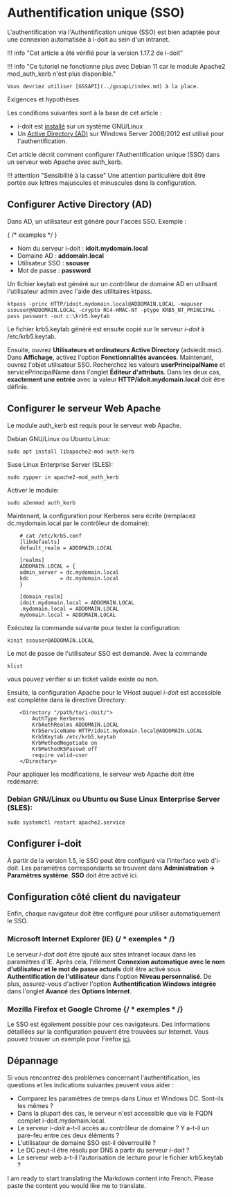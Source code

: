 # Authentification unique (SSO)

L'authentification via l'Authentification unique (SSO) est bien adaptée pour une connexion automatisée à i-doit au sein d'un intranet.

!!! info "Cet article a été vérifié pour la version 1.17.2 de i-doit"

!!! info "Ce tutoriel ne fonctionne plus avec Debian 11 car le module Apache2 mod_auth_kerb n'est plus disponible."

    Vous devriez utiliser [GSSAPI](../gssapi/index.md) à la place.

Exigences et hypothèses

Les conditions suivantes sont à la base de cet article :

*   i-doit est [installé](../../../installation/manual-installation/setup.md) sur un système GNU/Linux
*   Un [Active Directory (AD)](../../ldap-directory/index.md) sur Windows Server 2008/2012 est utilisé pour l'authentification.

Cet article décrit comment configurer l'Authentification unique (SSO) dans un serveur web Apache avec auth_kerb.

!!! attention "Sensibilité à la casse"
    Une attention particulière doit être portée aux lettres majuscules et minuscules dans la configuration.

Configurer Active Directory (AD)
-------------------------------

Dans AD, un utilisateur est généré pour l'accès SSO. Exemple : 

{ /* examples */ }

*   Nom du serveur i-doit : **idoit.mydomain.local**
*   Domaine AD : **addomain.local**
*   Utilisateur SSO : **ssouser**
*   Mot de passe : **password**

Un fichier keytab est généré sur un contrôleur de domaine AD en utilisant l'utilisateur admin avec l'aide des utilitaires ktpass.

```shell
ktpass -princ HTTP/idoit.mydomain.local@ADDOMAIN.LOCAL -mapuser ssouser@ADDOMAIN.LOCAL -crypto RC4-HMAC-NT -ptype KRB5_NT_PRINCIPAL -pass passwort -out c:\krb5.keytab
```

Le fichier krb5.keytab généré est ensuite copié sur le serveur _i-doit_ à /etc/krb5.keytab.

Ensuite, ouvrez **Utilisateurs et ordinateurs Active Directory** (adsiedit.msc). Dans **Affichage**, activez l'option **Fonctionnalités avancées**. Maintenant, ouvrez l'objet utilisateur SSO. Recherchez les valeurs **userPrincipalName** et servicePrincipalName dans l'onglet **Éditeur d'attributs**. Dans les deux cas, **exactement une entrée** avec la valeur **HTTP/idoit.mydomain.local** doit être définie.

Configurer le serveur Web Apache
-------------------------------

Le module auth_kerb est requis pour le serveur web Apache.

Debian GNU/Linux ou Ubuntu Linux:

```shell
sudo apt install libapache2-mod-auth-kerb
```

Suse Linux Enterprise Server (SLES):

```shell
sudo zypper in apache2-mod_auth_kerb
```

Activer le module:

```shell
sudo a2enmod auth_kerb
```

Maintenant, la configuration pour Kerberos sera écrite (remplacez dc.mydomain.local par le contrôleur de domaine):

```shell
    # cat /etc/krb5.conf
    [libdefaults]
    default_realm = ADDOMAIN.LOCAL

    [realms]
    ADDOMAIN.LOCAL = {
    admin_server = dc.mydomain.local
    kdc          = dc.mydomain.local
    }

    [domain_realm]
    idoit.mydomain.local = ADDOMAIN.LOCAL
    .mydomain.local = ADDOMAIN.LOCAL
    mydomain.local = ADDOMAIN.LOCAL
```

Exécutez la commande suivante pour tester la configuration:

```shell
kinit ssouser@ADDOMAIN.LOCAL
```

Le mot de passe de l'utilisateur SSO est demandé. Avec la commande

```shell
klist
```
vous pouvez vérifier si un ticket valide existe ou non.

Ensuite, la configuration Apache pour le VHost auquel _i-doit_ est accessible est complétée dans la directive Directory:

```shell
    <Directory "/path/to/i-doit/">
        AuthType Kerberos
        KrbAuthRealms ADDOMAIN.LOCAL
        KrbServiceName HTTP/idoit.mydomain.local@ADDOMAIN.LOCAL
        Krb5Keytab /etc/krb5.keytab
        KrbMethodNegotiate on
        KrbMethodK5Passwd off
        require valid-user
    </Directory>
```

Pour appliquer les modifications, le serveur web Apache doit être redémarré:

### Debian GNU/Linux ou Ubuntu ou Suse Linux Enterprise Server (SLES):

```shell
sudo systemctl restart apache2.service
```

Configurer i-doit
----------------

À partir de la version 1.5, le SSO peut être configuré via l'interface web d'i-doit. Les paramètres correspondants se trouvent dans **Administration → Paramètres système**. **SSO** doit être activé ici.

Configuration côté client du navigateur
-------------------------------------------

Enfin, chaque navigateur doit être configuré pour utiliser automatiquement le SSO.

### Microsoft Internet Explorer (IE) {/ * exemples * /}

Le serveur _i-doit_ doit être ajouté aux sites intranet locaux dans les paramètres d'IE. Après cela, l'élément **Connexion automatique avec le nom d'utilisateur et le mot de passe actuels** doit être activé sous **Authentification de l'utilisateur** dans l'option **Niveau personnalisé**. De plus, assurez-vous d'activer l'option **Authentification Windows intégrée** dans l'onglet **Avancé** des **Options Internet**.

### Mozilla Firefox et Google Chrome {/ * exemples * /}

Le SSO est également possible pour ces navigateurs. Des informations détaillées sur la configuration peuvent être trouvées sur Internet. Vous pouvez trouver un exemple pour Firefox [ici](https://superuser.com/questions/664656/how-to-configure-firefox-for-ntlm-sso-single-sign-on).

Dépannage
----------

Si vous rencontrez des problèmes concernant l'authentification, les questions et les indications suivantes peuvent vous aider :

*   Comparez les paramètres de temps dans Linux et Windows DC. Sont-ils les mêmes ?
*   Dans la plupart des cas, le serveur n'est accessible que via le FQDN complet i-doit.mydomain.local.
*   Le serveur _i-doit_ a-t-il accès au contrôleur de domaine ? Y a-t-il un pare-feu entre ces deux éléments ?
*   L'utilisateur de domaine SSO est-il déverrouillé ?
*   Le DC peut-il être résolu par DNS à partir du serveur _i-doit_ ?
*   Le serveur web a-t-il l'autorisation de lecture pour le fichier krb5.keytab ?

I am ready to start translating the Markdown content into French. Please paste the content you would like me to translate.
